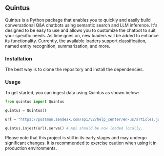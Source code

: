 ## Quintus

Quintus is a Python package that enables you to quickly and easily build conversational Q&A chatbots using semantic search and LLM inference. It's designed to be easy to use and allows you to customize the chatbot to suit your specific needs. As time goes on, new loaders will be added to enhance its functionality. Currently, the available loaders support classification, named entity recognition, summarization, and more.

### Installation

The best way is to clone the repository and install the dependencies.

### Usage

To get started, you can ingest data using Quintus as shown below:

```python
from quintus import Quintus

quintus = Quintus()

url = "https://postman.zendesk.com/api/v2/help_center/en-us/articles.json"

quintus.injest(url).serve() # Api should be now loaded locally.
```

Please note that this project is still in its early stages and may undergo significant changes. It is recommended to exercise caution when using it in production environments.